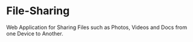 # File-Sharing
Web Application for Sharing Files such as Photos, Videos and Docs from one Device to Another.
